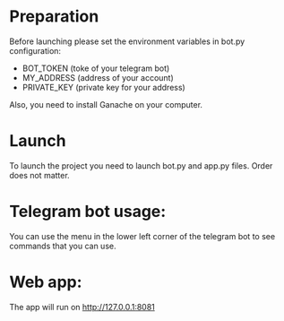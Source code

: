 # Preparation

Before launching please set the environment variables in bot.py configuration: 
- BOT_TOKEN (toke of your telegram bot)
- MY_ADDRESS (address of your account)
- PRIVATE_KEY (private key for your address)

Also, you need to install Ganache on your computer.

# Launch

To launch the project you need to launch bot.py and app.py files. Order does not matter.

# Telegram bot usage:

You can use the menu in the lower left corner of the telegram bot to see commands that you can use.

# Web app:

The app will run on http://127.0.0.1:8081

